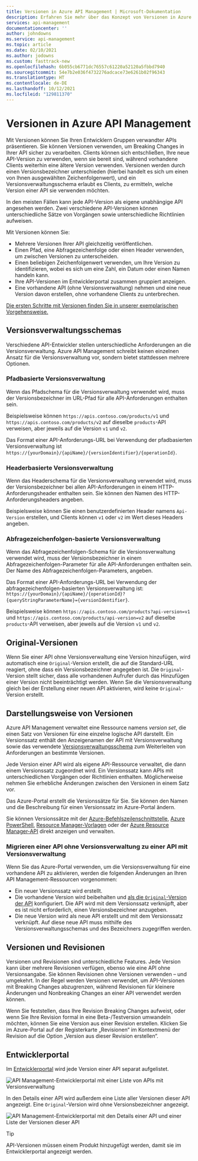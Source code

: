 ```yaml
---
title: Versionen in Azure API Management | Microsoft-Dokumentation
description: Erfahren Sie mehr über das Konzept von Versionen in Azure API Management.
services: api-management
documentationcenter: ''
author: johndowns
ms.service: api-management
ms.topic: article
ms.date: 02/10/2021
ms.author: jodowns
ms.custom: fasttrack-new
ms.openlocfilehash: 6b055cb6771dc76557c61220a52120a5fbbd7940
ms.sourcegitcommit: 54e7b2e036f4732276adcace73e6261b02f96343
ms.translationtype: HT
ms.contentlocale: de-DE
ms.lasthandoff: 10/12/2021
ms.locfileid: "129811370"
---
```

# <a name="versions-in-azure-api-management"></a>Versionen in Azure API Management

Mit Versionen können Sie Ihren Entwicklern Gruppen verwandter APIs präsentieren. Sie können Versionen verwenden, um Breaking Changes in Ihrer API sicher zu verarbeiten. Clients können sich entschließen, Ihre neue API-Version zu verwenden, wenn sie bereit sind, während vorhandene Clients weiterhin eine ältere Version verwenden. Versionen werden durch einen Versionsbezeichner unterschieden (hierbei handelt es sich um einen von Ihnen ausgewählten Zeichenfolgenwert), und ein Versionsverwaltungsschema erlaubt es Clients, zu ermitteln, welche Version einer API sie verwenden möchten.

In den meisten Fällen kann jede API-Version als eigene unabhängige API angesehen werden. Zwei verschiedene API-Versionen können unterschiedliche Sätze von Vorgängen sowie unterschiedliche Richtlinien aufweisen.

Mit Versionen können Sie:

- Mehrere Versionen Ihrer API gleichzeitig veröffentlichen.
- Einen Pfad, eine Abfragezeichenfolge oder einen Header verwenden, um zwischen Versionen zu unterscheiden.
- Einen beliebigen Zeichenfolgenwert verwenden, um Ihre Version zu identifizieren, wobei es sich um eine Zahl, ein Datum oder einen Namen handeln kann.
- Ihre API-Versionen im Entwicklerportal zusammen gruppiert anzeigen.
- Eine vorhandene API (ohne Versionsverwaltung) nehmen und eine neue Version davon erstellen, ohne vorhandene Clients zu unterbrechen.

[Die ersten Schritte mit Versionen finden Sie in unserer exemplarischen Vorgehensweise.](./api-management-get-started-publish-versions.md)

## <a name="versioning-schemes"></a>Versionsverwaltungsschemas

Verschiedene API-Entwickler stellen unterschiedliche Anforderungen an die Versionsverwaltung. Azure API Management schreibt keinen einzelnen Ansatz für die Versionsverwaltung vor, sondern bietet stattdessen mehrere Optionen.

### <a name="path-based-versioning"></a>Pfadbasierte Versionsverwaltung

Wenn das Pfadschema für die Versionsverwaltung verwendet wird, muss der Versionsbezeichner im URL-Pfad für alle API-Anforderungen enthalten sein.

Beispielsweise können `https://apis.contoso.com/products/v1` und `https://apis.contoso.com/products/v2` auf dieselbe `products`-API verweisen, aber jeweils auf die Version `v1` und `v2`.

Das Format einer API-Anforderungs-URL bei Verwendung der pfadbasierten Versionsverwaltung ist `https://{yourDomain}/{apiName}/{versionIdentifier}/{operationId}`.

### <a name="header-based-versioning"></a>Headerbasierte Versionsverwaltung

Wenn das Headerschema für die Versionsverwaltung verwendet wird, muss der Versionsbezeichner bei allen API-Anforderungen in einem HTTP-Anforderungsheader enthalten sein. Sie können den Namen des HTTP-Anforderungsheaders angeben.

Beispielsweise können Sie einen benutzerdefinierten Header namens `Api-Version` erstellen, und Clients können `v1` oder `v2` im Wert dieses Headers angeben.

### <a name="query-string-based-versioning"></a>Abfragezeichenfolgen-basierte Versionsverwaltung

Wenn das Abfragezeichenfolgen-Schema für die Versionsverwaltung verwendet wird, muss der Versionsbezeichner in einem Abfragezeichenfolgen-Parameter für alle API-Anforderungen enthalten sein. Der Name des Abfragezeichenfolgen-Parameters, angeben.

Das Format einer API-Anforderungs-URL bei Verwendung der abfragezeichenfolgen-basierten Versionsverwaltung ist: `https://{yourDomain}/{apiName}/{operationId}?{queryStringParameterName}={versionIdentifier}`.

Beispielsweise können `https://apis.contoso.com/products?api-version=v1` und `https://apis.contoso.com/products/api-version=v2` auf dieselbe `products`-API verweisen, aber jeweils auf die Version `v1` und `v2`.

## <a name="original-versions"></a>Original-Versionen

Wenn Sie einer API ohne Versionsverwaltung eine Version hinzufügen, wird automatisch eine `Original`-Version erstellt, die auf die Standard-URL reagiert, ohne dass ein Versionsbezeichner angegeben ist. Die `Original`-Version stellt sicher, dass alle vorhandenen Aufrufer durch das Hinzufügen einer Version nicht beeinträchtigt werden. Wenn Sie die Versionsverwaltung gleich bei der Erstellung einer neuen API aktivieren, wird keine `Original`-Version erstellt.

## <a name="how-versions-are-represented"></a>Darstellungsweise von Versionen

Azure API Management verwaltet eine Ressource namens *version set*, die einen Satz von Versionen für eine einzelne logische API darstellt. Ein Versionssatz enthält den Anzeigenamen der API mit Versionsverwaltung sowie das verwendete [Versionsverwaltungsschema](#versioning-schemes) zum Weiterleiten von Anforderungen an bestimmte Versionen.

Jede Version einer API wird als eigene API-Ressource verwaltet, die dann einem Versionssatz zugeordnet wird. Ein Versionssatz kann APIs mit unterschiedlichen Vorgängen oder Richtlinien enthalten. Möglicherweise nehmen Sie erhebliche Änderungen zwischen den Versionen in einem Satz vor.

Das Azure-Portal erstellt die Versionssätze für Sie. Sie können den Namen und die Beschreibung für einen Versionssatz im Azure-Portal ändern.

Sie können Versionssätze mit der [Azure-Befehlszeilenschnittstelle](/cli/azure/apim/api/versionset), [Azure PowerShell](/powershell/module/az.apimanagement/#api-management), [Resource Manager-Vorlagen](/azure/templates/microsoft.apimanagement/service/apiversionsets) oder der [Azure Resource Manager-API](/rest/api/apimanagement/2020-12-01/api-version-set) direkt anzeigen und verwalten.

### <a name="migrating-a-non-versioned-api-to-a-versioned-api"></a>Migrieren einer API ohne Versionsverwaltung zu einer API mit Versionsverwaltung

Wenn Sie das Azure-Portal verwenden, um die Versionsverwaltung für eine vorhandene API zu aktivieren, werden die folgenden Änderungen an Ihren API Management-Ressourcen vorgenommen:

 * Ein neuer Versionssatz wird erstellt.
 * Die vorhandene Version wird beibehalten und [als die `Original`-Version der API](#original-versions) konfiguriert. Die API wird mit dem Versionssatz verknüpft, aber es ist nicht erforderlich, einen Versionsbezeichner anzugeben.
 * Die neue Version wird als neue API erstellt und mit dem Versionssatz verknüpft. Auf diese neue API muss mithilfe des Versionsverwaltungsschemas und des Bezeichners zugegriffen werden.

## <a name="versions-and-revisions"></a>Versionen und Revisionen

Versionen und Revisionen sind unterschiedliche Features. Jede Version kann über mehrere Revisionen verfügen, ebenso wie eine API ohne Versionsangabe. Sie können Revisionen ohne Versionen verwenden – und umgekehrt. In der Regel werden Versionen verwendet, um API-Versionen mit Breaking Changes abzugrenzen, während Revisionen für kleinere Änderungen und Nonbreaking Changes an einer API verwendet werden können.

Wenn Sie feststellen, dass Ihre Revision Breaking Changes aufweist, oder wenn Sie Ihre Revision formal in eine Beta-/Testversion umwandeln möchten, können Sie eine Version aus einer Revision erstellen. Klicken Sie im Azure-Portal auf der Registerkarte „Revisionen“ im Kontextmenü der Revision auf die Option „Version aus dieser Revision erstellen“.

## <a name="developer-portal"></a>Entwicklerportal

Im [Entwicklerportal](./api-management-howto-developer-portal.md) wird jede Version einer API separat aufgelistet.

![API Management-Entwicklerportal mit einer Liste von APIs mit Versionsverwaltung](media/api-management-versions/portal-list.png)

In den Details einer API wird außerdem eine Liste aller Versionen dieser API angezeigt. Eine `Original`-Version wird ohne Versionsbezeichner angezeigt.

![API Management-Entwicklerportal mit den Details einer API und einer Liste der Versionen dieser API](media/api-management-versions/portal-details.png)

> [!TIP]
> API-Versionen müssen einem Produkt hinzugefügt werden, damit sie im Entwicklerportal angezeigt werden.
